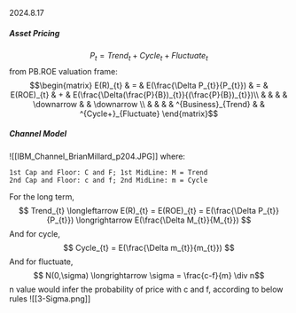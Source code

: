 2024.8.17
##### Asset Pricing
$$P_{t} = Trend_{t} + Cycle_{t} + Fluctuate_{t}$$
from PB.ROE valuation frame: 
$$\begin{matrix}  
  E(R)_{t} & = & E(\frac{\Delta P_{t}}{P_{t}}) & = & E(ROE)_{t} & + & E(\frac{\Delta(\frac{P}{B})_{t}}{(\frac{P}{B})_{t}})\\
  & & & & \downarrow & & \downarrow \\
  & & & & ^{Business}_{Trend} & & ^{Cycle+}_{Fluctuate}
\end{matrix}$$
##### Channel Model
![[IBM_Channel_BrianMillard_p204.JPG]]
where: 
```
1st Cap and Floor: C and F; 1st MidLine: M = Trend
2nd Cap and Floor: c and f; 2nd MidLine: m = Cycle
```
For the long term,
$$ Trend_{t} \longleftarrow E(R)_{t} = E(ROE)_{t} = E(\frac{\Delta P_{t}}{P_{t}}) \longrightarrow E(\frac{\Delta M_{t}}{M_{t}}) $$
And for cycle,
$$ Cycle_{t} = E(\frac{\Delta m_{t}}{m_{t}}) $$
And for fluctuate,
$$ N(0,\sigma) \longrightarrow \sigma = \frac{c-f}{m} \div n$$
n value would infer the probability of price with c and f, according to below rules
![[3-Sigma.png]]
